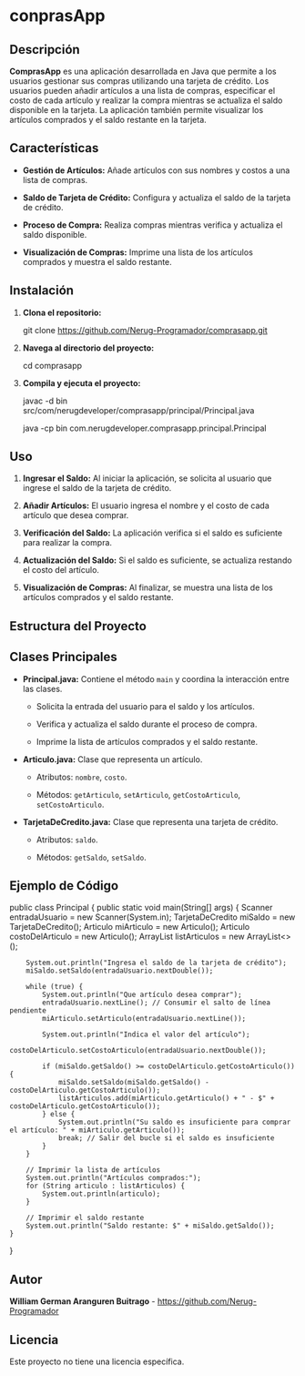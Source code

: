 # conprasApp

## Descripción
**ComprasApp** es una aplicación desarrollada en Java que permite a los usuarios gestionar sus compras utilizando una tarjeta de    crédito. Los usuarios pueden añadir artículos a una lista de compras, especificar el costo de cada artículo y realizar la compra mientras se actualiza el saldo disponible en la tarjeta. La aplicación también permite visualizar los artículos comprados y el saldo restante en la tarjeta.

## Características
* **Gestión de Artículos:** Añade artículos con sus nombres y costos a una lista de compras.

* **Saldo de Tarjeta de Crédito:** Configura y actualiza el saldo de la tarjeta de crédito.

* **Proceso de Compra:** Realiza compras mientras verifica y actualiza el saldo disponible.

* **Visualización de Compras:** Imprime una lista de los artículos comprados y muestra el saldo restante.

## Instalación
1. **Clona el repositorio:**
    

    git clone https://github.com/Nerug-Programador/comprasapp.git


2. **Navega al directorio del proyecto:**


    cd comprasapp

3. **Compila y ejecuta el proyecto:**


    javac -d bin src/com/nerugdeveloper/comprasapp/principal/Principal.java

    java -cp bin com.nerugdeveloper.comprasapp.principal.Principal

## Uso

1. **Ingresar el Saldo:** Al iniciar la aplicación, se solicita al usuario que ingrese el saldo de la tarjeta de crédito.

2. **Añadir Artículos:** El usuario ingresa el nombre y el costo de cada artículo que desea comprar.

3. **Verificación del Saldo:** La aplicación verifica si el saldo es suficiente para realizar la compra.

4. **Actualización del Saldo:** Si el saldo es suficiente, se actualiza restando el costo del artículo.

5. **Visualización de Compras:** Al finalizar, se muestra una lista de los artículos comprados y el saldo restante.

## Estructura del Proyecto
## Clases Principales
*   **Principal.java:** Contiene el método ``main`` y coordina la interacción entre las clases.
    *   Solicita la entrada del usuario para el saldo y los artículos.

    *   Verifica y actualiza el saldo durante el proceso de compra.

    *   Imprime la lista de artículos comprados y el saldo restante.


*   **Articulo.java:** Clase que representa un artículo.
    *   Atributos: ``nombre``, ``costo``.

    *   Métodos: ``getArticulo``, ``setArticulo``, ``getCostoArticulo``, ``setCostoArticulo``.


*   **TarjetaDeCredito.java:** Clase que representa una tarjeta de crédito.
    *   Atributos: ``saldo``.

    *   Métodos: ``getSaldo``, ``setSaldo``.

## Ejemplo de Código

public class Principal {
public static void main(String[] args) {
Scanner entradaUsuario = new Scanner(System.in);
TarjetaDeCredito miSaldo = new TarjetaDeCredito();
Articulo miArticulo = new Articulo();
Articulo costoDelArticulo = new Articulo();
ArrayList<String> listArticulos = new ArrayList<>();

        System.out.println("Ingresa el saldo de la tarjeta de crédito");
        miSaldo.setSaldo(entradaUsuario.nextDouble());

        while (true) {
            System.out.println("Que artículo desea comprar");
            entradaUsuario.nextLine(); // Consumir el salto de línea pendiente
            miArticulo.setArticulo(entradaUsuario.nextLine());

            System.out.println("Indica el valor del artículo");
            costoDelArticulo.setCostoArticulo(entradaUsuario.nextDouble());

            if (miSaldo.getSaldo() >= costoDelArticulo.getCostoArticulo()) {
                miSaldo.setSaldo(miSaldo.getSaldo() - costoDelArticulo.getCostoArticulo());
                listArticulos.add(miArticulo.getArticulo() + " - $" + costoDelArticulo.getCostoArticulo());
            } else {
                System.out.println("Su saldo es insuficiente para comprar el artículo: " + miArticulo.getArticulo());
                break; // Salir del bucle si el saldo es insuficiente
            }
        }

        // Imprimir la lista de artículos
        System.out.println("Artículos comprados:");
        for (String articulo : listArticulos) {
            System.out.println(articulo);
        }

        // Imprimir el saldo restante
        System.out.println("Saldo restante: $" + miSaldo.getSaldo());
    }
}


## Autor
**William German Aranguren Buitrago** - https://github.com/Nerug-Programador

## Licencia
Este proyecto no tiene una licencia específica.